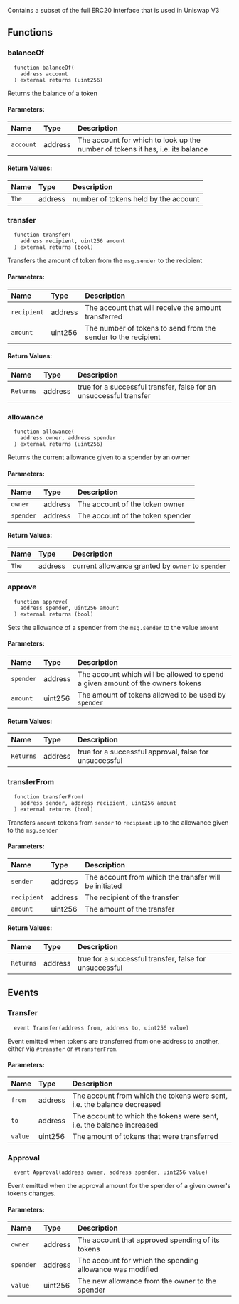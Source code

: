 Contains a subset of the full ERC20 interface that is used in Uniswap V3


## Functions
### balanceOf
```solidity
  function balanceOf(
    address account
  ) external returns (uint256)
```
Returns the balance of a token


#### Parameters:
| Name | Type | Description                                                          |
| :--- | :--- | :------------------------------------------------------------------- |
|`account` | address | The account for which to look up the number of tokens it has, i.e. its balance

#### Return Values:
| Name                           | Type          | Description                                                                  |
| :----------------------------- | :------------ | :--------------------------------------------------------------------------- |
|`The`| address | number of tokens held by the account
### transfer
```solidity
  function transfer(
    address recipient, uint256 amount
  ) external returns (bool)
```
Transfers the amount of token from the `msg.sender` to the recipient


#### Parameters:
| Name | Type | Description                                                          |
| :--- | :--- | :------------------------------------------------------------------- |
|`recipient` | address | The account that will receive the amount transferred
|`amount` | uint256 | The number of tokens to send from the sender to the recipient

#### Return Values:
| Name                           | Type          | Description                                                                  |
| :----------------------------- | :------------ | :--------------------------------------------------------------------------- |
|`Returns`| address | true for a successful transfer, false for an unsuccessful transfer
### allowance
```solidity
  function allowance(
    address owner, address spender
  ) external returns (uint256)
```
Returns the current allowance given to a spender by an owner


#### Parameters:
| Name | Type | Description                                                          |
| :--- | :--- | :------------------------------------------------------------------- |
|`owner` | address | The account of the token owner
|`spender` | address | The account of the token spender

#### Return Values:
| Name                           | Type          | Description                                                                  |
| :----------------------------- | :------------ | :--------------------------------------------------------------------------- |
|`The`| address | current allowance granted by `owner` to `spender`
### approve
```solidity
  function approve(
    address spender, uint256 amount
  ) external returns (bool)
```
Sets the allowance of a spender from the `msg.sender` to the value `amount`


#### Parameters:
| Name | Type | Description                                                          |
| :--- | :--- | :------------------------------------------------------------------- |
|`spender` | address | The account which will be allowed to spend a given amount of the owners tokens
|`amount` | uint256 | The amount of tokens allowed to be used by `spender`

#### Return Values:
| Name                           | Type          | Description                                                                  |
| :----------------------------- | :------------ | :--------------------------------------------------------------------------- |
|`Returns`| address | true for a successful approval, false for unsuccessful
### transferFrom
```solidity
  function transferFrom(
    address sender, address recipient, uint256 amount
  ) external returns (bool)
```
Transfers `amount` tokens from `sender` to `recipient` up to the allowance given to the `msg.sender`


#### Parameters:
| Name | Type | Description                                                          |
| :--- | :--- | :------------------------------------------------------------------- |
|`sender` | address | The account from which the transfer will be initiated
|`recipient` | address | The recipient of the transfer
|`amount` | uint256 | The amount of the transfer

#### Return Values:
| Name                           | Type          | Description                                                                  |
| :----------------------------- | :------------ | :--------------------------------------------------------------------------- |
|`Returns`| address | true for a successful transfer, false for unsuccessful
## Events
### Transfer
```solidity
  event Transfer(address from, address to, uint256 value)
```
Event emitted when tokens are transferred from one address to another, either via `#transfer` or `#transferFrom`.


#### Parameters:
| Name                           | Type          | Description                                    |
| :----------------------------- | :------------ | :--------------------------------------------- |
|`from`| address | The account from which the tokens were sent, i.e. the balance decreased
|`to`| address | The account to which the tokens were sent, i.e. the balance increased
|`value`| uint256 | The amount of tokens that were transferred
### Approval
```solidity
  event Approval(address owner, address spender, uint256 value)
```
Event emitted when the approval amount for the spender of a given owner's tokens changes.


#### Parameters:
| Name                           | Type          | Description                                    |
| :----------------------------- | :------------ | :--------------------------------------------- |
|`owner`| address | The account that approved spending of its tokens
|`spender`| address | The account for which the spending allowance was modified
|`value`| uint256 | The new allowance from the owner to the spender
